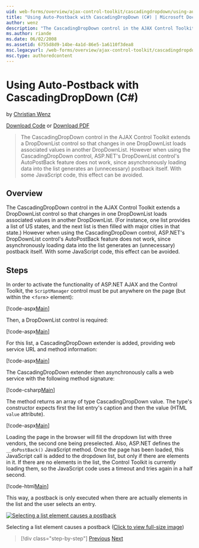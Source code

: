 ```yaml
---
uid: web-forms/overview/ajax-control-toolkit/cascadingdropdown/using-auto-postback-with-cascadingdropdown-cs
title: "Using Auto-Postback with CascadingDropDown (C#) | Microsoft Docs"
author: wenz
description: "The CascadingDropDown control in the AJAX Control Toolkit extends a DropDownList control so that changes in one DropDownList loads associated values in anoth..."
ms.author: riande
ms.date: 06/02/2008
ms.assetid: 6755d8d9-14be-4a1d-86e5-1a6110f3dea8
msc.legacyurl: /web-forms/overview/ajax-control-toolkit/cascadingdropdown/using-auto-postback-with-cascadingdropdown-cs
msc.type: authoredcontent
---
```

# Using Auto-Postback with CascadingDropDown (C#)

by [Christian Wenz](https://github.com/wenz)

[Download Code](http://download.microsoft.com/download/9/0/7/907760b1-2c60-4f81-aeb6-ca416a573b0d/cascadingdropdown3.cs.zip) or [Download PDF](http://download.microsoft.com/download/2/d/c/2dc10e34-6983-41d4-9c08-f78f5387d32b/cascadingdropdown3CS.pdf)

> The CascadingDropDown control in the AJAX Control Toolkit extends a DropDownList control so that changes in one DropDownList loads associated values in another DropDownList. However when using the CascadingDropDown control, ASP.NET's DropDownList control's AutoPostBack feature does not work, since asynchronously loading data into the list generates an (unnecessary) postback itself. With some JavaScript code, this effect can be avoided.


## Overview

The CascadingDropDown control in the AJAX Control Toolkit extends a DropDownList control so that changes in one DropDownList loads associated values in another DropDownList. (For instance, one list provides a list of US states, and the next list is then filled with major cities in that state.) However when using the CascadingDropDown control, ASP.NET's DropDownList control's AutoPostBack feature does not work, since asynchronously loading data into the list generates an (unnecessary) postback itself. With some JavaScript code, this effect can be avoided.

## Steps

In order to activate the functionality of ASP.NET AJAX and the Control Toolkit, the `ScriptManager` control must be put anywhere on the page (but within the &lt;`form`&gt; element):

[!code-aspx[Main](using-auto-postback-with-cascadingdropdown-cs/samples/sample1.aspx)]

Then, a DropDownList control is required:

[!code-aspx[Main](using-auto-postback-with-cascadingdropdown-cs/samples/sample2.aspx)]

For this list, a CascadingDropDown extender is added, providing web service URL and method information:

[!code-aspx[Main](using-auto-postback-with-cascadingdropdown-cs/samples/sample3.aspx)]

The CascadingDropDown extender then asynchronously calls a web service with the following method signature:

[!code-csharp[Main](using-auto-postback-with-cascadingdropdown-cs/samples/sample4.cs)]

The method returns an array of type CascadingDropDown value. The type's constructor expects first the list entry's caption and then the value (HTML `value` attribute).

[!code-aspx[Main](using-auto-postback-with-cascadingdropdown-cs/samples/sample5.aspx)]

Loading the page in the browser will fill the dropdown list with three vendors, the second one being preselected. Also, ASP.NET defines the `__doPostBack()` JavaScript method. Once the page has been loaded, this JavaScript call is added to the dropdown list, but only if there are elements in it. If there are no elements in the list, the Control Toolkit is currently loading them, so the JavaScript code uses a timeout and tries again in a half second.

[!code-html[Main](using-auto-postback-with-cascadingdropdown-cs/samples/sample6.html)]

This way, a postback is only executed when there are actually elements in the list and the user selects an entry.


[![Selecting a list element causes a postback](using-auto-postback-with-cascadingdropdown-cs/_static/image2.png)](using-auto-postback-with-cascadingdropdown-cs/_static/image1.png)

Selecting a list element causes a postback ([Click to view full-size image](using-auto-postback-with-cascadingdropdown-cs/_static/image3.png))

> [!div class="step-by-step"]
> [Previous](presetting-list-entries-with-cascadingdropdown-cs.md)
> [Next](filling-a-list-using-cascadingdropdown-vb.md)
